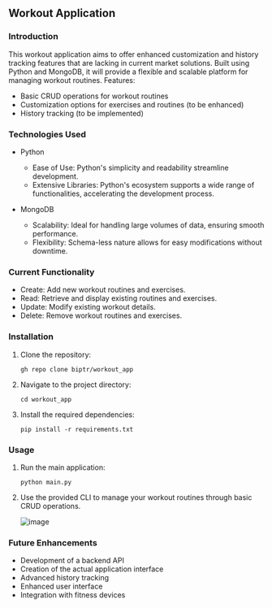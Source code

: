 ##  Workout Application

### Introduction

This workout application aims to offer enhanced customization and history tracking features that are lacking in current market solutions. Built using Python and MongoDB, it will provide a flexible and scalable platform for managing workout routines.
Features:

* Basic CRUD operations for workout routines
* Customization options for exercises and routines (to be enhanced)
* History tracking (to be implemented)
  

### Technologies Used
* Python

    * Ease of Use: Python's simplicity and readability streamline development.
    * Extensive Libraries: Python's ecosystem supports a wide range of functionalities, accelerating the development process.

* MongoDB

    * Scalability: Ideal for handling large volumes of data, ensuring smooth performance.
    * Flexibility: Schema-less nature allows for easy modifications without downtime.
 
  
### Current Functionality

* Create: Add new workout routines and exercises.
* Read: Retrieve and display existing routines and exercises.
* Update: Modify existing workout details.
* Delete: Remove workout routines and exercises.


### Installation

1. Clone the repository:
   
    ```
    gh repo clone biptr/workout_app
    ```

3. Navigate to the project directory:
   
    ```
    cd workout_app
    ```
    
5. Install the required dependencies:

    ```
    pip install -r requirements.txt
    ```

    
### Usage

1. Run the main application:

    ```
    python main.py
    ```

2. Use the provided CLI to manage your workout routines through basic CRUD operations.
   
    ![image](https://github.com/biptr/workout_app/assets/152027018/46ff1f43-bafb-4af0-909e-cf64bcc7d679)




### Future Enhancements

* Development of a backend API
* Creation of the actual application interface
* Advanced history tracking
* Enhanced user interface
* Integration with fitness devices
